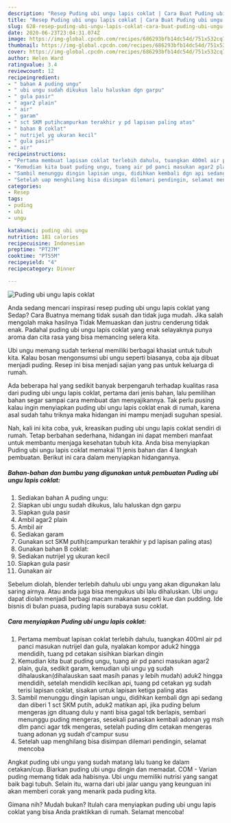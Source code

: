 ```yaml
---
description: "Resep Puding ubi ungu lapis coklat | Cara Buat Puding ubi ungu lapis coklat Yang Menggugah Selera"
title: "Resep Puding ubi ungu lapis coklat | Cara Buat Puding ubi ungu lapis coklat Yang Menggugah Selera"
slug: 628-resep-puding-ubi-ungu-lapis-coklat-cara-buat-puding-ubi-ungu-lapis-coklat-yang-menggugah-selera
date: 2020-06-23T23:04:31.074Z
image: https://img-global.cpcdn.com/recipes/686293bfb14dc54d/751x532cq70/puding-ubi-ungu-lapis-coklat-foto-resep-utama.jpg
thumbnail: https://img-global.cpcdn.com/recipes/686293bfb14dc54d/751x532cq70/puding-ubi-ungu-lapis-coklat-foto-resep-utama.jpg
cover: https://img-global.cpcdn.com/recipes/686293bfb14dc54d/751x532cq70/puding-ubi-ungu-lapis-coklat-foto-resep-utama.jpg
author: Helen Ward
ratingvalue: 3.4
reviewcount: 12
recipeingredient:
- " bahan A puding ungu"
- " ubi ungu sudah dikukus lalu haluskan dgn garpu"
- " gula pasir"
- " agar2 plain"
- " air"
- " garam"
- " sct SKM putihcampurkan terakhir y pd lapisan paling atas"
- " bahan B coklat"
- " nutrijel yg ukuran kecil"
- " gula pasir"
- " air"
recipeinstructions:
- "Pertama membuat lapisan coklat terlebih dahulu, tuangkan 400ml air pd panci masukan nutrijel dan gula, nyalakan kompor aduk2 hingga mendidih, tuang pd cetakan sisihkan biarkan dingin"
- "Kemudian kita buat puding ungu, tuang air pd panci masukan agar2 plain, gula, sedikit garam, kemudian ubi ungu yg sudah dihalauskan(dihalauskan saat masih panas y lebih mudah) aduk2 hingga mendidih, setelah mendidih kecilkan api, tuang pd cetakan yg sudah terisi lapisan coklat, sisakan untuk lapisan ketiga paling atas"
- "Sambil menunggu dingin lapisan ungu, didihkan kembali dgn api sedang dan diberi 1 sct SKM putih, aduk2 matikan api, jika puding belum mengeras jgn dituang dulu y nanti bisa gagal tdk berlapis, sembari menunggu puding mengeras, sesekali panaskan kembali adonan yg msh dlm panci agar tdk mengeras, setelah puding dlm cetakan mengeras tuang adonan yg sudah d&#39;campur susu"
- "Setelah uap menghilang bisa disimpan dilemari pendingin, selamat mencoba"
categories:
- Resep
tags:
- puding
- ubi
- ungu

katakunci: puding ubi ungu 
nutrition: 181 calories
recipecuisine: Indonesian
preptime: "PT27M"
cooktime: "PT55M"
recipeyield: "4"
recipecategory: Dinner

---
```



![Puding ubi ungu lapis coklat](https://img-global.cpcdn.com/recipes/686293bfb14dc54d/751x532cq70/puding-ubi-ungu-lapis-coklat-foto-resep-utama.jpg)

Anda sedang mencari inspirasi resep puding ubi ungu lapis coklat yang Sedap? Cara Buatnya memang tidak susah dan tidak juga mudah. Jika salah mengolah maka hasilnya Tidak Memuaskan dan justru cenderung tidak enak. Padahal puding ubi ungu lapis coklat yang enak selayaknya punya aroma dan cita rasa yang bisa memancing selera kita.

Ubi ungu memang sudah terkenal memiliki berbagai khasiat untuk tubuh kita. Kalau bosan mengonsumsi ubi ungu seperti biasanya, coba aja dibuat menjadi puding. Resep ini bisa menjadi sajian yang pas untuk keluarga di rumah.

Ada beberapa hal yang sedikit banyak berpengaruh terhadap kualitas rasa dari puding ubi ungu lapis coklat, pertama dari jenis bahan, lalu pemilihan bahan segar sampai cara membuat dan menyajikannya. Tak perlu pusing kalau ingin menyiapkan puding ubi ungu lapis coklat enak di rumah, karena asal sudah tahu triknya maka hidangan ini mampu menjadi suguhan spesial.


Nah, kali ini kita coba, yuk, kreasikan puding ubi ungu lapis coklat sendiri di rumah. Tetap berbahan sederhana, hidangan ini dapat memberi manfaat untuk membantu menjaga kesehatan tubuh kita. Anda bisa menyiapkan Puding ubi ungu lapis coklat memakai 11 jenis bahan dan 4 langkah pembuatan. Berikut ini cara dalam menyiapkan hidangannya.

<!--inarticleads1-->

##### Bahan-bahan dan bumbu yang digunakan untuk pembuatan Puding ubi ungu lapis coklat:

1. Sediakan  bahan A puding ungu:
1. Siapkan  ubi ungu sudah dikukus, lalu haluskan dgn garpu
1. Siapkan  gula pasir
1. Ambil  agar2 plain
1. Ambil  air
1. Sediakan  garam
1. Gunakan  sct SKM putih(campurkan terakhir y pd lapisan paling atas)
1. Gunakan  bahan B coklat:
1. Sediakan  nutrijel yg ukuran kecil
1. Siapkan  gula pasir
1. Gunakan  air


Sebelum diolah, blender terlebih dahulu ubi ungu yang akan digunakan lalu saring airnya. Atau anda juga bisa mengukus ubi lalu dihaluskan. Ubi ungu dapat diolah menjadi berbagi macam makanan seperti kue dan pudding. Ide bisnis di bulan puasa, puding lapis surabaya susu coklat. 

<!--inarticleads2-->

##### Cara menyiapkan Puding ubi ungu lapis coklat:

1. Pertama membuat lapisan coklat terlebih dahulu, tuangkan 400ml air pd panci masukan nutrijel dan gula, nyalakan kompor aduk2 hingga mendidih, tuang pd cetakan sisihkan biarkan dingin
1. Kemudian kita buat puding ungu, tuang air pd panci masukan agar2 plain, gula, sedikit garam, kemudian ubi ungu yg sudah dihalauskan(dihalauskan saat masih panas y lebih mudah) aduk2 hingga mendidih, setelah mendidih kecilkan api, tuang pd cetakan yg sudah terisi lapisan coklat, sisakan untuk lapisan ketiga paling atas
1. Sambil menunggu dingin lapisan ungu, didihkan kembali dgn api sedang dan diberi 1 sct SKM putih, aduk2 matikan api, jika puding belum mengeras jgn dituang dulu y nanti bisa gagal tdk berlapis, sembari menunggu puding mengeras, sesekali panaskan kembali adonan yg msh dlm panci agar tdk mengeras, setelah puding dlm cetakan mengeras tuang adonan yg sudah d&#39;campur susu
1. Setelah uap menghilang bisa disimpan dilemari pendingin, selamat mencoba


Angkat puding ubi ungu yang sudah matang lalu tuang ke dalam cetakan/cup. Biarkan puding ubi ungu dingin dan memadat. COM - Varian puding memang tidak ada habisnya. Ubi ungu memiliki nutrisi yang sangat baik bagi tubuh. Selain itu, warna dari ubi jalar uangu yang keunguan ini akan memberi corak yang menarik pada puding kita. 

Gimana nih? Mudah bukan? Itulah cara menyiapkan puding ubi ungu lapis coklat yang bisa Anda praktikkan di rumah. Selamat mencoba!
